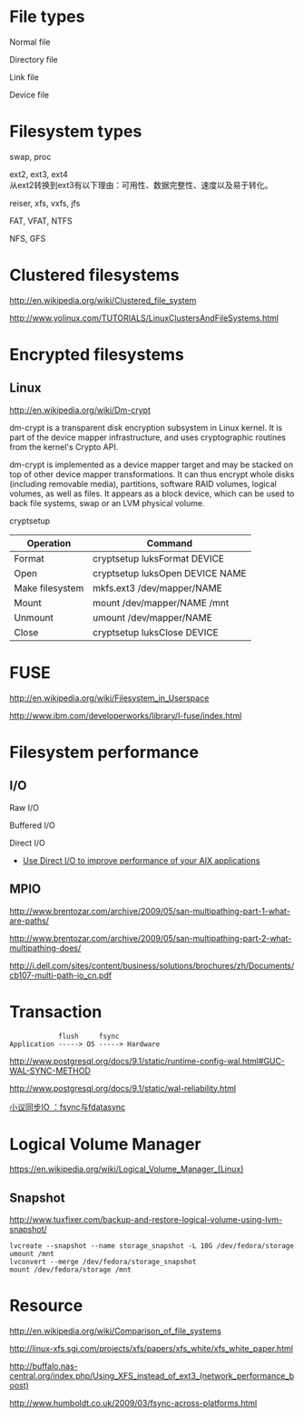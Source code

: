 # File types

Normal file

Directory file

Link file

Device file


# Filesystem types

swap, proc

ext2, ext3, ext4<br>
从ext2转换到ext3有以下理由：可用性、数据完整性、速度以及易于转化。

reiser, xfs, vxfs, jfs

FAT, VFAT, NTFS

NFS, GFS


# Clustered filesystems

http://en.wikipedia.org/wiki/Clustered_file_system

http://www.yolinux.com/TUTORIALS/LinuxClustersAndFileSystems.html


# Encrypted filesystems

## Linux

http://en.wikipedia.org/wiki/Dm-crypt

dm-crypt is a transparent disk encryption subsystem in Linux kernel. It is part of the device mapper infrastructure, and uses cryptographic routines from the kernel's Crypto API.

dm-crypt is implemented as a device mapper target and may be stacked on top of other device mapper transformations. It can thus encrypt whole disks (including removable media), partitions, software RAID volumes, logical volumes, as well as files. It appears as a block device, which can be used to back file systems, swap or an LVM physical volume.

cryptsetup

Operation | Command
--- | ---
Format | cryptsetup luksFormat DEVICE
Open | cryptsetup luksOpen DEVICE NAME
Make filesystem | mkfs.ext3 /dev/mapper/NAME
Mount | mount /dev/mapper/NAME /mnt
Unmount | umount /dev/mapper/NAME
Close | cryptsetup luksClose DEVICE


# FUSE

http://en.wikipedia.org/wiki/Filesystem_in_Userspace

http://www.ibm.com/developerworks/library/l-fuse/index.html


# Filesystem performance

## I/O

Raw I/O

Buffered I/O

Direct I/O

* [Use Direct I/O to improve performance of your AIX applications](http://www.ibm.com/developerworks/aix/library/au-DirectIO.html)

## MPIO

http://www.brentozar.com/archive/2009/05/san-multipathing-part-1-what-are-paths/

http://www.brentozar.com/archive/2009/05/san-multipathing-part-2-what-multipathing-does/

http://i.dell.com/sites/content/business/solutions/brochures/zh/Documents/cb107-multi-path-io_cn.pdf


# Transaction

```
            flush     fsync
Application -----> OS -----> Hardware
```

http://www.postgresql.org/docs/9.1/static/runtime-config-wal.html#GUC-WAL-SYNC-METHOD

http://www.postgresql.org/docs/9.1/static/wal-reliability.html

[小议同步IO ：fsync与fdatasync](http://www.cnblogs.com/promise6522/archive/2012/05/27/2520028.html)


# Logical Volume Manager

https://en.wikipedia.org/wiki/Logical_Volume_Manager_(Linux)

## Snapshot

http://www.tuxfixer.com/backup-and-restore-logical-volume-using-lvm-snapshot/

```
lvcreate --snapshot --name storage_snapshot -L 10G /dev/fedora/storage
umount /mnt
lvconvert --merge /dev/fedora/storage_snapshot
mount /dev/fedora/storage /mnt
```


# Resource

http://en.wikipedia.org/wiki/Comparison_of_file_systems

http://linux-xfs.sgi.com/projects/xfs/papers/xfs_white/xfs_white_paper.html

http://buffalo.nas-central.org/index.php/Using_XFS_instead_of_ext3_(network_performance_boost)

http://www.humboldt.co.uk/2009/03/fsync-across-platforms.html
